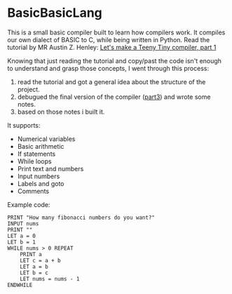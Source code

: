 # BasicBasicLang

This is a small basic compiler built to learn how compilers work. It compiles our own dialect of BASIC to C, while being written in Python.
Read the tutorial by MR Austin Z. Henley: [Let's make a Teeny Tiny compiler, part 1](http://web.eecs.utk.edu/~azh/blog/teenytinycompiler1.html) 

Knowing that just reading the tutorial and copy/past the code isn't enough to understand and grasp those concepts, I went through this process:
1. read the tutorial and got a general idea about the structure of the project.
2. debugued the final version of the compiler ([part3](https://github.com/AZHenley/teenytinycompiler/tree/master/part3)) and wrote some notes.
3. based on those notes i built it. 

It supports:
  - Numerical variables
  - Basic arithmetic
  - If statements
  - While loops
  - Print text and numbers
  - Input numbers
  - Labels and goto
  - Comments

Example code:
```basic
PRINT "How many fibonacci numbers do you want?"
INPUT nums
PRINT ""
LET a = 0
LET b = 1
WHILE nums > 0 REPEAT
    PRINT a
    LET c = a + b
    LET a = b
    LET b = c
    LET nums = nums - 1
ENDWHILE
```

